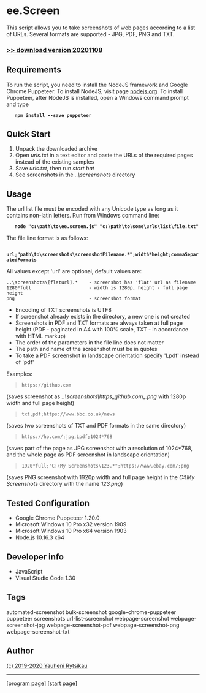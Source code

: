 # ee.Screen

This script allows you to take screenshots of web pages according to a list of URLs. Several formats are supported - JPG, PDF, PNG and TXT.


### [>> download version 20201108](https://github.com/rytsikau/ee.Screen/raw/master/ee.Screen_20201108.zip)



## Requirements

To run the script, you need to install the NodeJS framework and Google Chrome Puppeteer. To install NodeJS, visit page [nodejs.org](https://nodejs.org). To install Puppeteer, after NodeJS is installed, open a Windows command prompt and type

**`    npm install --save puppeteer    `**



## Quick Start

1. Unpack the downloaded archive
2. Open *urls.txt* in a text editor and paste the URLs of the required pages instead of the existing samples
3. Save *urls.txt*, then run *start.bat*
4. See screenshots in the *..\screenshots* directory



## Usage

The url list file must be encoded with any Unicode type as long as it contains non-latin letters. Run from Windows command line:

**`    node "c:\path\to\ee.screen.js" "c:\path\to\some\urls\list\file.txt"    `**

The file line format is as follows:

**`    url;"path\to\screenshots\screenshotFilename.*";width*height;commaSeparatedFormats    `**

All values except 'url' are optional, default values are:

```
..\screenshots\[flaturl].*    - screenshot has 'flat' url as filename
1280*full                     - width is 1280p, height - full page height
png                           - screenshot format
```

* Encoding of TXT screenshots is UTF8
* If screenshot already exists in the directory, a new one is not created
* Screenshots in PDF and TXT formats are always taken at full page height (PDF - paginated in A4 with 100% scale, TXT - in accordance with HTML markup)
* The order of the parameters in the file line does not matter
* The path and name of the screenshot must be in quotes
* To take a PDF screenshot in landscape orientation specify 'Lpdf' instead of 'pdf'

Examples:

>     https://github.com
(saves screenshot as *..\screenshots\https_github.com_.png* with 1280p width and full page height)

>     txt,pdf;https://www.bbc.co.uk/news
(saves two screenshots of TXT and PDF formats in the same directory)

>     https://hp.com/;jpg,Lpdf;1024*768
(saves part of the page as JPG screenshot with a resolution of 1024*768, and the whole page as PDF screenshot in landscape orientation)

>     1920*full;"C:\My Screenshots\123.*";https://www.ebay.com/;png
(saves PNG screenshot with 1920p width and full page height in the *C:\My Screenshots* directory with the name *123.png*)



## Tested Configuration

* Google Chrome Puppeteer 1.20.0
* Microsoft Windows 10 Pro x32 version 1909
* Microsoft Windows 10 Pro x64 version 1903
* Node.js 10.16.3 x64



## Developer info

* JavaScript
* Visual Studio Code 1.30



## Tags

automated-screenshot bulk-screenshot google-chrome-puppeteer puppeteer screenshots url-list-screenshot webpage-screenshot webpage-screenshot-jpg webpage-screenshot-pdf webpage-screenshot-png webpage-screenshot-txt



## Author

[(c) 2019-2020 Yauheni Rytsikau](mailto:y.rytsikau@gmail.com)

---
[[program page]](https://rytsikau.github.io/ee.Screen) [[start page]](https://rytsikau.github.io)
